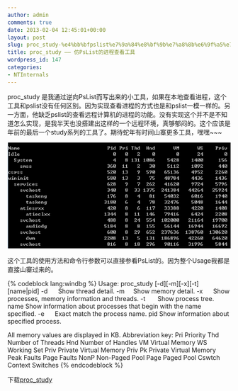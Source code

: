 ```yaml
---
author: admin
comments: true
date: 2013-02-04 12:45:01+00:00
layout: post
slug: proc_study-%e4%bb%bfpslist%e7%9a%84%e8%bf%9b%e7%a8%8b%e6%9f%a5%e7%9c%8b%e5%b7%a5%e5%85%b7
title: proc_study —— 仿PsList的进程查看工具
wordpress_id: 147
categories:
- NTInternals
---
```


proc_study 是我通过逆向PsList而写出来的小工具，如果在本地查看进程，这个工具和pslist没有任何区别。因为实现查看进程的方式也是和pslist一模一样的。另一方面，他缺乏pslist的查看远程计算机的进程的功能。没有实现这个并不是不知道怎么实现，是我半天也没搭建出这样的一个远程环境，真够郁闷的。这个应该是年前的最后一个study系列的工具了。期待蛇年有时间山寨更多工具，嘿嘿~~~

[![20130204204101](/uploads/2013/02/20130204204101.png)](/uploads/2013/02/20130204204101.png)

这个工具的使用方法和命令行参数可以直接参看PsList的。因为整个Usage我都是直接山寨过来的。

{% codeblock lang:windbg %}
Usage: proc_study [-d][-m][-x][-t][name|pid]
-d      Show thread detail.
-m     Show memory detail.
-x      Show processes, memory information and threads.
-t       Show process tree.
name Show information about processes that begin with the name
specified.
-e      Exact match the process name.
pid Show information about specified process.

All memory values are displayed in KB.
Abbreviation key:
Pri Priority
Thd Number of Threads
Hnd Number of Handles
VM Virtual Memory
WS Working Set
Priv Private Virtual Memory
Priv Pk Private Virtual Memory Peak
Faults Page Faults
NonP Non-Paged Pool
Page Paged Pool
Cswtch Context Switches
{% endcodeblock %}

下载[proc_study](/uploads/2013/02/proc_study.zip)
